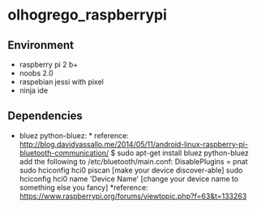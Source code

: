 # olhogrego_raspberrypi

## Environment
- raspberry pi 2 b+
- noobs 2.0
- raspebian jessi with pixel
- ninja ide

## Dependencies
- bluez python-bluez:
		* reference: http://blog.davidvassallo.me/2014/05/11/android-linux-raspberry-pi-bluetooth-communication/
		$ sudo apt-get install bluez python-bluez
		add the following to /etc/bluetooth/main.conf:
		DisablePlugins = pnat
		sudo hciconfig hci0 piscan [make your device discover-able]
		sudo hciconfig hci0 name 'Device Name' [change your device name to something else you fancy]
		*reference: https://www.raspberrypi.org/forums/viewtopic.php?f=63&t=133263
		
		
		
